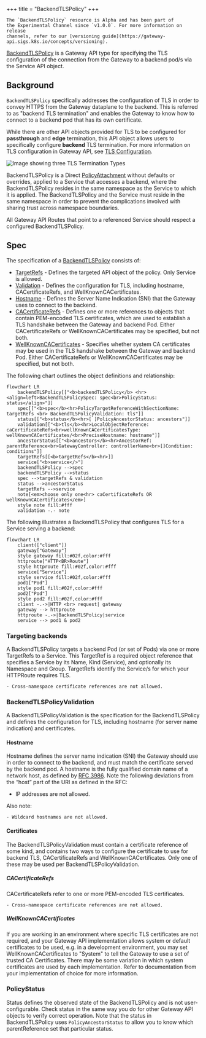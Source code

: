 +++
title = "BackendTLSPolicy"
+++


    The `BackendTLSPolicy` resource is Alpha and has been part of
    the Experimental Channel since `v1.0.0`. For more information on release
    channels, refer to our [versioning guide](https://gateway-api.sigs.k8s.io/concepts/versioning).

[BackendTLSPolicy][backendtlspolicy] is a Gateway API type for specifying the TLS configuration
of the connection from the Gateway to a backend pod/s via the Service API object.

## Background

`BackendTLSPolicy` specifically addresses the configuration of TLS in order to convey HTTPS from the Gateway
dataplane to the backend.  This is referred to as "backend TLS termination" and enables the Gateway to know
how to connect to a backend pod that has its own certificate.

While there are other API objects provided for TLS to be configured for **passthrough** and **edge** termination,
this API object allows users to specifically configure **backend** TLS termination.  For more information on TLS
configuration in Gateway API, see [TLS Configuration](https://gateway-api.sigs.k8s.io/guides/tls/).

![Image showing three TLS Termination Types](https://gateway-api.sigs.k8s.io/images/tls-termination-types.png)

BackendTLSPolicy is a Direct [PolicyAttachment](https://gateway-api.sigs.k8s.io/reference/policy-attachment/) without defaults or overrides,
applied to a Service that accesses a backend, where the BackendTLSPolicy resides in the same namespace as the
Service to which it is applied. The BackendTLSPolicy and the Service must reside in the same namespace in order
to prevent the complications involved with sharing trust across namespace boundaries.

All Gateway API Routes that point to a referenced Service should respect a configured BackendTLSPolicy.

## Spec

The specification of a [BackendTLSPolicy][backendtlspolicy] consists of:

- [TargetRefs][targetRefs] - Defines the targeted API object of the policy.  Only Service is allowed.
- [Validation][validation] - Defines the configuration for TLS, including hostname, CACertificateRefs, and
WellKnownCACertificates.
- [Hostname][hostname] - Defines the Server Name Indication (SNI) that the Gateway uses to connect to the backend.
- [CACertificateRefs][caCertificateRefs] - Defines one or more references to objects that contain PEM-encoded TLS certificates,
which are used to establish a TLS handshake between the Gateway and backend Pod.  Either CACertificateRefs or
WellKnownCACertificates may be specified, but not both.
- [WellKnownCACertificates][wellKnownCACertificates] - Specifies whether system CA certificates may be used in the TLS
handshake between the Gateway and backend Pod.  Either CACertificateRefs or WellKnownCACertificates may be specified, but not both.

The following chart outlines the object definitions and relationship:
```mermaid
flowchart LR
    backendTLSPolicy[["<b>backendTLSPolicy</b> <hr><align=left>BackendTLSPolicySpec: spec<br>PolicyStatus: status</align>"]]
    spec[["<b>spec</b><hr>PolicyTargetReferenceWithSectionName: targetRefs <br> BackendTLSPolicyValidation: tls"]]
    status[["<b>status</b><hr>[ ]PolicyAncestorStatus: ancestors"]]
    validation[["<b>tls</b><hr>LocalObjectReference: caCertificateRefs<br>wellKnownCACertificatesType: wellKnownCACertificates/<br>PreciseHostname: hostname"]]
    ancestorStatus[["<b>ancestors</b><hr>AncestorRef: parentReference<br>GatewayController: controllerName<br>[]Condition: conditions"]]
    targetRefs[[<b>targetRefs</b><hr>]]
    service["<b>service</>"]
    backendTLSPolicy -->spec
    backendTLSPolicy -->status
    spec -->targetRefs & validation
    status -->ancestorStatus
    targetRefs -->service
    note[<em>choose only one<hr> caCertificateRefs OR wellKnownCACertificates</em>]
    style note fill:#fff
    validation -.- note
```

The following illustrates a BackendTLSPolicy that configures TLS for a Service serving a backend:
```mermaid
flowchart LR
    client(["client"])
    gateway["Gateway"]
    style gateway fill:#02f,color:#fff
    httproute["HTTP<BR>Route"]
    style httproute fill:#02f,color:#fff
    service["Service"]
    style service fill:#02f,color:#fff
    pod1["Pod"]
    style pod1 fill:#02f,color:#fff
    pod2["Pod"]
    style pod2 fill:#02f,color:#fff
    client -.->|HTTP <br> request| gateway
    gateway --> httproute
    httproute -.->|BackendTLSPolicy|service
    service --> pod1 & pod2
```

### Targeting backends

A BackendTLSPolicy targets a backend Pod (or set of Pods) via one or more TargetRefs to a Service.  This TargetRef is a
required object reference that specifies a Service by its Name, Kind (Service), and optionally its Namespace and Group.
TargetRefs identify the Service/s for which your HTTPRoute requires TLS.


    - Cross-namespace certificate references are not allowed.

### BackendTLSPolicyValidation

A BackendTLSPolicyValidation is the specification for the BackendTLSPolicy and defines the configuration for TLS,
including hostname (for server name indication) and certificates.

#### Hostname

Hostname defines the server name indication (SNI) the Gateway should use in order to connect to the backend, and must
match the certificate served by the backend pod. A hostname is the fully qualified domain name of a network host, as
defined by [RFC 3986][rfc-3986]. Note the following deviations from the “host” part of the URI as defined in the RFC:

- IP addresses are not allowed.

Also note:


    - Wildcard hostnames are not allowed.

#### Certificates

The BackendTLSPolicyValidation must contain a certificate reference of some kind, and contains two ways to configure the
certificate to use for backend TLS, CACertificateRefs and WellKnownCACertificates.  Only one of these may be used per
BackendTLSPolicyValidation.

##### CACertificateRefs

CACertificateRefs refer to one or more PEM-encoded TLS certificates.


    - Cross-namespace certificate references are not allowed.

##### WellKnownCACertificates

If you are working in an environment where specific TLS certificates are not required, and your Gateway API
implementation allows system or default certificates to be used, e.g. in a development environment, you may
set WellKnownCACertificates to "System" to tell the Gateway to use a set of trusted CA Certificates. There may be
some variation in which system certificates are used by each implementation. Refer to documentation from your
implementation of choice for more information.

### PolicyStatus

Status defines the observed state of the BackendTLSPolicy and is not user-configurable.  Check status in the same
way you do for other Gateway API objects to verify correct operation.  Note that the status in BackendTLSPolicy
uses `PolicyAncestorStatus` to allow you to know which parentReference set that particular status.

[backendtlspolicy]: https://gateway-api.sigs.k8s.io/reference/1.4/spec/#backendtlspolicy
[validation]: https://gateway-api.sigs.k8s.io/reference/1.4/spec/#backendtlspolicyvalidation
[caCertificateRefs]: https://gateway-api.sigs.k8s.io/reference/1.4/spec/#localobjectreference
[wellKnownCACertificates]: https://gateway-api.sigs.k8s.io/reference/1.4/spec/#wellknowncacertificatestype
[hostname]: https://gateway-api.sigs.k8s.io/reference/1.4/spec/#precisehostname
[rfc-3986]: https://tools.ietf.org/html/rfc3986
[targetRefs]: https://gateway-api.sigs.k8s.io/reference/1.4/spec/#localpolicytargetreferencewithsectionname
